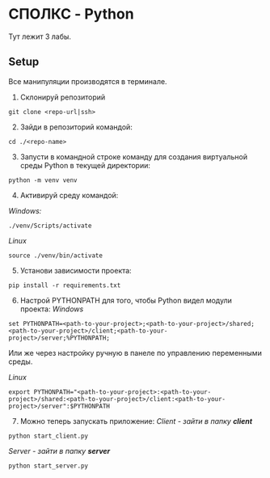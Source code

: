 # СПОЛКС - Python
Тут лежит 3 лабы.

## Setup
Все манипуляции производятся в терминале.

1. Склонируй репозиторий
```
git clone <repo-url|ssh>
```

2. Зайди в репозиторий командой:
```
cd ./<repo-name>
```

3. Запусти в командной строке команду для создания виртуальной среды Python в текущей директории:
```
python -m venv venv
```

4. Активируй среду командой:

*Windows:*
```
./venv/Scripts/activate
```
*Linux*
```
source ./venv/bin/activate
```

5. Установи зависимости проекта:
```
pip install -r requirements.txt
```

6. Настрой PYTHONPATH для того, чтобы Python видел модули проекта:
*Windows*
```
set PYTHONPATH=<path-to-your-project>;<path-to-your-project>/shared;<path-to-your-project>/client;<path-to-your-project>/server;%PYTHONPATH;
```
Или же через настройку ручную в панеле по управлению переменными среды.

*Linux*
```
export PYTHONPATH="<path-to-your-project>:<path-to-your-project>/shared:<path-to-your-project>/client:<path-to-your-project>/server":$PYTHONPATH
```

7. Можно теперь запускать приложение:
*Client - зайти в папку **client***
```
python start_client.py
```
*Server - зайти в папку **server***
```
python start_server.py
```